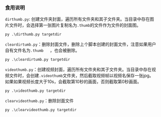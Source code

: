 ### 食用说明
`dirthumb.py`: 创建文件夹封面，遍历所有文件夹和其子文件夹。当目录中存在图片文件时，会选择第一张图片复制名为`.thumb`的文件作为文件的封面图。
```python
py .\dirthumb.py targetdir
```

`cleardirtumb.py`：删除封面文件，删除上个脚本创建的封面文件，注意如果用户自有文件名为`.thumb   `，也会被删除。
```python
py .\cleardirtumb.py targetdir
```

`videothumb.py`：创建视频封面，遍历所有文件夹和其子文件夹。当目录中存在视频文件时，会创建`.videothumb`文件夹，然后截取视频帧以视频名保存一张jpg。如果如果视频长度大于10s，会截取第10秒的画面，否则截取第0秒画面。
```python
py .\videothumb.py targetdir
```

`clearvideothumb.py`：删除封面文件
```python
py .\clearvideothumb.py targetdir
```
